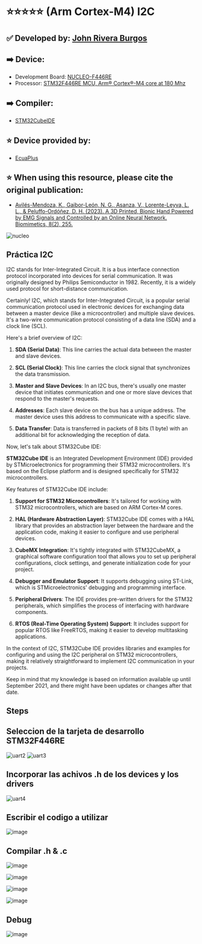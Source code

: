 # ⭐⭐⭐⭐⭐ (Arm Cortex-M4) I2C
## ✅ Developed by: [John Rivera Burgos](https://www.linkedin.com/in/john-rivera-burgos-bb703079/)
## ➡️ Device:
- Development Board: [NUCLEO-F446RE](https://www.st.com/en/evaluation-tools/nucleo-f446re.html)
- Processor: [STM32F446RE MCU, Arm® Cortex®-M4 core at 180 Mhz](https://www.st.com/en/microcontrollers-microprocessors/stm32f446re.html)
## ➡️ Compiler:
- [STM32CubeIDE](https://www.st.com/en/development-tools/stm32cubeide.html)
## ⭐ Device provided by:
- [EcuaPlus](https://www.facebook.com/Ecuapluss/?locale=es_LA)
## ⭐ When using this resource, please cite the original publication:
- [Avilés-Mendoza, K., Gaibor-León, N. G., Asanza, V., Lorente-Leyva, L. L., & Peluffo-Ordóñez, D. H. (2023). A 3D Printed, Bionic Hand Powered by EMG Signals and Controlled by an Online Neural Network. Biomimetics, 8(2), 255.](https://www.mdpi.com/2313-7673/8/2/255)

![nucleo](https://github.com/vasanza/STM32/assets/12642226/d1d58c13-dedf-4f7f-9a4d-3b7176690220)

## Práctica I2C
I2C stands for Inter-Integrated Circuit. It is a bus interface connection protocol incorporated into devices for serial communication. It was originally designed by Philips Semiconductor in 1982. Recently, it is a widely used protocol for short-distance communication.

Certainly! I2C, which stands for Inter-Integrated Circuit, is a popular serial communication protocol used in electronic devices for exchanging data between a master device (like a microcontroller) and multiple slave devices. It's a two-wire communication protocol consisting of a data line (SDA) and a clock line (SCL).

Here's a brief overview of I2C:

1. **SDA (Serial Data)**: This line carries the actual data between the master and slave devices.

2. **SCL (Serial Clock)**: This line carries the clock signal that synchronizes the data transmission.

3. **Master and Slave Devices**: In an I2C bus, there's usually one master device that initiates communication and one or more slave devices that respond to the master's requests.

4. **Addresses**: Each slave device on the bus has a unique address. The master device uses this address to communicate with a specific slave.

5. **Data Transfer**: Data is transferred in packets of 8 bits (1 byte) with an additional bit for acknowledging the reception of data.

Now, let's talk about STM32Cube IDE:

**STM32Cube IDE** is an Integrated Development Environment (IDE) provided by STMicroelectronics for programming their STM32 microcontrollers. It's based on the Eclipse platform and is designed specifically for STM32 microcontrollers.

Key features of STM32Cube IDE include:

1. **Support for STM32 Microcontrollers**: It's tailored for working with STM32 microcontrollers, which are based on ARM Cortex-M cores.

2. **HAL (Hardware Abstraction Layer)**: STM32Cube IDE comes with a HAL library that provides an abstraction layer between the hardware and the application code, making it easier to configure and use peripheral devices.

3. **CubeMX Integration**: It's tightly integrated with STM32CubeMX, a graphical software configuration tool that allows you to set up peripheral configurations, clock settings, and generate initialization code for your project.

4. **Debugger and Emulator Support**: It supports debugging using ST-Link, which is STMicroelectronics' debugging and programming interface.

5. **Peripheral Drivers**: The IDE provides pre-written drivers for the STM32 peripherals, which simplifies the process of interfacing with hardware components.

6. **RTOS (Real-Time Operating System) Support**: It includes support for popular RTOS like FreeRTOS, making it easier to develop multitasking applications.

In the context of I2C, STM32Cube IDE provides libraries and examples for configuring and using the I2C peripheral on STM32 microcontrollers, making it relatively straightforward to implement I2C communication in your projects.

Keep in mind that my knowledge is based on information available up until September 2021, and there might have been updates or changes after that date.

## Steps
## Seleccion de la tarjeta de desarrollo STM32F446RE
![uart2](https://github.com/vasanza/STM32/assets/12642226/e1780153-6cae-4052-9bd4-7303efe4d19a)
![uart3](https://github.com/vasanza/STM32/assets/12642226/7884bf80-70e2-4a80-9320-936fa2ab9de8)
## Incorporar las achivos .h de los devices y los drivers
![uart4](https://github.com/vasanza/STM32/assets/12642226/61b44ee5-37c9-46fd-9eb7-1eba41dea17b)
## Escribir el codigo a utilizar
![image](https://github.com/vasanza/STM32/assets/62295761/1ea4694e-0f4f-4e3f-abb3-8bf3b4791871)

## Compilar .h & .c
![image](https://github.com/vasanza/STM32/assets/62295761/21820a64-a310-4e7d-b347-5d91b67d1522)

![image](https://github.com/vasanza/STM32/assets/62295761/5896ea35-e5bc-470a-b3ce-b86b4d1d1513)

![image](https://github.com/vasanza/STM32/assets/62295761/8e377fec-c90f-4bc0-8fed-94d2eb9c3902)

![image](https://github.com/vasanza/STM32/assets/62295761/d301643c-a281-405f-b540-4ea996bf2317)

## Debug
![image](https://github.com/vasanza/STM32/assets/62295761/473dd3e5-8f2a-40c3-8e20-ea16baa69096)
